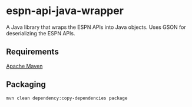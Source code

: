 espn-api-java-wrapper
=======================

A Java library that wraps the ESPN APIs into Java objects. 
Uses GSON for deserializing the ESPN APIs.

Requirements
------------

[Apache Maven](http://maven.apache.org/)

Packaging 
----------------
 
```shell
mvn clean dependency:copy-dependencies package
```

